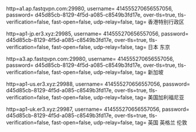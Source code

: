 http=a1.ap.fastqvpn.com:29980, username= 414555270656557056, password= d45d85cb-8129-4f5d-a085-c8549b3fd17e, over-tls=true, tls-verification=false, fast-open=false, udp-relay=false, tag= 香港特别行政区

http=ap1-jp.er3.xyz:29985, username= 414555270656557056, password= d45d85cb-8129-4f5d-a085-c8549b3fd17e, over-tls=true, tls-verification=false, fast-open=false, udp-relay=false, tag= 日本 东京

http=a3.ap.fastqvpn.com:29980, username= 414555270656557056, password= d45d85cb-8129-4f5d-a085-c8549b3fd17e, over-tls=true, tls-verification=false, fast-open=false, udp-relay=false, tag= 新加坡

http=ap1-us.er3.xyz:29988, username= 414555270656557056, password= d45d85cb-8129-4f5d-a085-c8549b3fd17e, over-tls=true, tls-verification=false, fast-open=false, udp-relay=false, tag= 美国加利福尼亚

http=ap1-uk.er3.xyz:29987, username= 414555270656557056, password= d45d85cb-8129-4f5d-a085-c8549b3fd17e, over-tls=true, tls-verification=false, fast-open=false, udp-relay=false, tag= 英国 英格兰 伦敦

